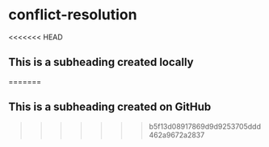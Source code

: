 # conflict-resolution

<<<<<<< HEAD
## This is a subheading created locally
=======
## This is a subheading created on GitHub
>>>>>>> b5f13d08917869d9d9253705ddd462a9672a2837
